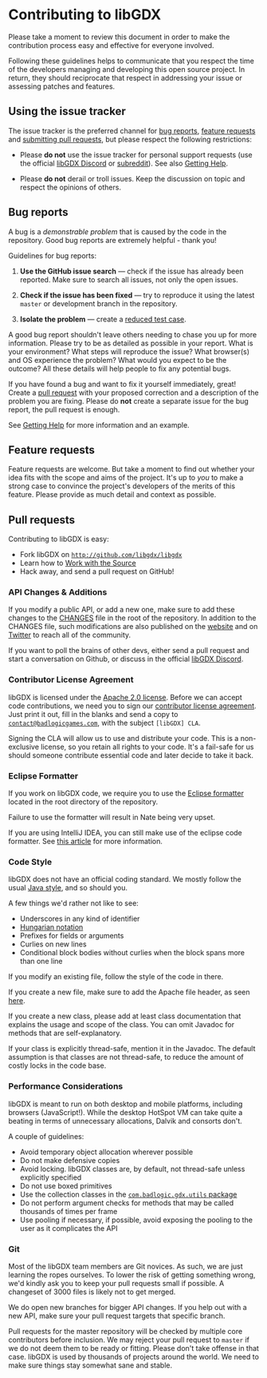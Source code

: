 # Contributing to libGDX

Please take a moment to review this document in order to make the contribution
process easy and effective for everyone involved.

Following these guidelines helps to communicate that you respect the time of
the developers managing and developing this open source project. In return,
they should reciprocate that respect in addressing your issue or assessing
patches and features.


## Using the issue tracker

The issue tracker is the preferred channel for [bug reports](#bugs),
[feature requests](#features) and [submitting pull
requests](#pull-requests), but please respect the following restrictions:

* Please **do not** use the issue tracker for personal support requests (use
  the official [libGDX Discord](https://libgdx.com/community/discord/) or [subreddit](https://www.reddit.com/r/libgdx/)).
  See also [Getting Help](https://github.com/libgdx/libgdx/wiki/Getting-Help).

* Please **do not** derail or troll issues. Keep the discussion on topic and
  respect the opinions of others.


<a name="bugs"></a>
## Bug reports

A bug is a _demonstrable problem_ that is caused by the code in the repository.
Good bug reports are extremely helpful - thank you!

Guidelines for bug reports:

1. **Use the GitHub issue search** &mdash; check if the issue has already been
   reported. Make sure to search all issues, not only the open issues.

2. **Check if the issue has been fixed** &mdash; try to reproduce it using the
   latest `master` or development branch in the repository.

3. **Isolate the problem** &mdash; create a [reduced test
   case](https://github.com/libgdx/libgdx/wiki/Getting-Help#executable-example-code).

A good bug report shouldn't leave others needing to chase you up for more
information. Please try to be as detailed as possible in your report. What is
your environment? What steps will reproduce the issue? What browser(s) and OS
experience the problem? What would you expect to be the outcome? All these
details will help people to fix any potential bugs.

If you have found a bug and want to fix it yourself immediately, great!
Create a [pull request](#pull-requests) with your proposed correction and
a description of the problem you are fixing. Please do **not** create a separate
issue for the bug report, the pull request is enough.

See [Getting Help](https://github.com/libgdx/libgdx/wiki/Getting-Help) for more information and an example.


<a name="features"></a>
## Feature requests

Feature requests are welcome. But take a moment to find out whether your idea
fits with the scope and aims of the project. It's up to *you* to make a strong
case to convince the project's developers of the merits of this feature. Please
provide as much detail and context as possible.

<a name="pull-requests"></a>
## Pull requests

Contributing to libGDX is easy:

  * Fork libGDX on [`http://github.com/libgdx/libgdx`](http://github.com/libgdx/libgdx)
  * Learn how to [Work with the Source](https://libgdx.com/dev/from-source/)
  * Hack away, and send a pull request on GitHub!

### API Changes & Additions
If you modify a public API, or add a new one, make sure to add these changes to the [CHANGES](https://github.com/libgdx/libgdx/blob/master/CHANGES) file in the root of the repository. In addition to the CHANGES file, such modifications are also published on the [website](https://libgdx.com/news/) and on [Twitter](https://twitter.com/libgdx) to reach all of the community.

If you want to poll the brains of other devs, either send a pull request and start a conversation on Github, or discuss in the official [libGDX Discord](https://libgdx.com/community/discord/).

### Contributor License Agreement

libGDX is licensed under the [Apache 2.0 license](https://en.wikipedia.org/wiki/Apache_License). Before we can accept code contributions, we need you to sign our [contributor license agreement](https://github.com/libgdx/libgdx/blob/master/CLA.txt). Just print it out, fill in the blanks and send a copy to [`contact@badlogicgames.com`](mailto:contact@badlogicgames.com?subject=[libGDX]%20CLA), with the subject `[libGDX] CLA`.

Signing the CLA will allow us to use and distribute your code. This is a non-exclusive license, so you retain all rights to your code. It's a fail-safe for us should someone contribute essential code and later decide to take it back.

### Eclipse Formatter

If you work on libGDX code, we require you to use the [Eclipse formatter](https://github.com/libgdx/libgdx/blob/master/eclipse-formatter.xml) located in the root directory of the repository.

Failure to use the formatter will result in Nate being very upset.

If you are using IntelliJ IDEA, you can still make use of the eclipse code formatter. See [this article](https://blog.jetbrains.com/idea/2014/01/intellij-idea-13-importing-code-formatter-settings-from-eclipse/) for more information.

### Code Style

libGDX does not have an official coding standard. We mostly follow the usual [Java style](https://www.oracle.com/java/technologies/javase/codeconventions-contents.html), and so should you.

A few things we'd rather not like to see:

  * Underscores in any kind of identifier
  * [Hungarian notation](https://en.wikipedia.org/wiki/Hungarian_notation)
  * Prefixes for fields or arguments
  * Curlies on new lines
  * Conditional block bodies without curlies when the block spans more than one line

If you modify an existing file, follow the style of the code in there.

If you create a new file, make sure to add the Apache file header, as seen [here](https://github.com/libgdx/libgdx/blob/master/gdx/src/com/badlogic/gdx/Application.java).

If you create a new class, please add at least class documentation that explains the usage and scope of the class. You can omit Javadoc for methods that are self-explanatory.

If your class is explicitly thread-safe, mention it in the Javadoc. The default assumption is that classes are not thread-safe, to reduce the amount of costly locks in the code base.

### Performance Considerations

libGDX is meant to run on both desktop and mobile platforms, including browsers (JavaScript!). While the desktop HotSpot VM can take quite a beating in terms of unnecessary allocations, Dalvik and consorts don't.

A couple of guidelines:

  * Avoid temporary object allocation wherever possible
  * Do not make defensive copies
  * Avoid locking. libGDX classes are, by default, not thread-safe unless explicitly specified
  * Do not use boxed primitives
  * Use the collection classes in the [`com.badlogic.gdx.utils` package](https://github.com/libgdx/libgdx/tree/master/gdx/src/com/badlogic/gdx/utils)
  * Do not perform argument checks for methods that may be called thousands of times per frame
  * Use pooling if necessary, if possible, avoid exposing the pooling to the user as it complicates the API

### Git

Most of the libGDX team members are Git novices. As such, we are just learning the ropes ourselves. To lower the risk of getting something wrong, we'd kindly ask you to keep your pull requests small if possible. A changeset of 3000 files is likely not to get merged.

We do open new branches for bigger API changes. If you help out with a new API, make sure your pull request targets that specific branch.

Pull requests for the master repository will be checked by multiple core contributors before inclusion. We may reject your pull request to `master` if we do not deem them to be ready or fitting. Please don't take offense in that case. libGDX is used by thousands of projects around the world. We need to make sure things stay somewhat sane and stable.
